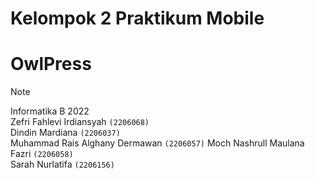 # Kelompok 2 Praktikum Mobile
# OwlPress
> [!NOTE]
Informatika B 2022 <br/>
Zefri Fahlevi Irdiansyah `(2206068)` <br/>
Dindin Mardiana `(2206037)` <br/>
Muhammad Rais Alghany Dermawan `(2206057)`
Moch Nashrull Maulana Fazri `(2206058)` <br/>
Sarah Nurlatifa `(2206156)`
>
